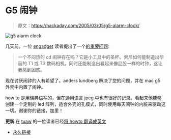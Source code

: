 # G5 闹钟

> 原文：<https://hackaday.com/2005/03/05/g5-alarm-clock/>

![g5 alarm clock](img/cad0958ee3a8c77c8d214d5c8a95ed50.png)

几天前，一位 [engadget](http://www.engadget.com/) 读者提出了一个[的重要问题](http://www.engadget.com/entry/1234000400034389/):

> 一个不闷热的 cd 闹钟存在吗？它是小工具中的圣杯。索尼如何能制造出华丽的 T1 或 T3 数码相机，同时还能制造出看起来像屁股一样的时钟，这让我感到困惑。

现在讨厌闹钟的人有希望了。anders lundberg 解决了您的问题，并在 mac g5 外壳中内置了闹钟。

how to 是用瑞典语写的，但在通用语言 jpeg 中也有很好的记录。看起来他能够创建一个定制的 led 阵列，适合外壳的孔模式，同时使用每天闹钟的内脏来驱动这一切。谢谢你的链接，加里！

**更新**:在 [tuaw](http://apple.weblogsinc.com/) 的一位读者已经[将 howto 翻译成英文](http://apple.weblogsinc.com/entry/1234000870034515/#comments)

*   [永久链接](http://www.paulanders.com/G5-LED/)